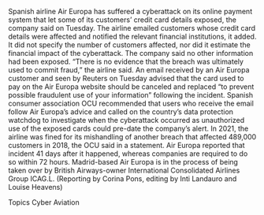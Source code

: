 Spanish airline Air Europa has suffered a cyberattack on its online payment system that let some of its customers’ credit card details exposed, the company said on Tuesday.
The airline emailed customers whose credit card details were affected and notified the relevant financial institutions, it added. It did not specify the number of customers affected, nor did it estimate the financial impact of the cyberattack. The company said no other information had been exposed.
“There is no evidence that the breach was ultimately used to commit fraud,” the airline said.
An email received by an Air Europa customer and seen by Reuters on Tuesday advised that the card used to pay on the Air Europa website should be canceled and replaced “to prevent possible fraudulent use of your information” following the incident.
Spanish consumer association OCU recommended that users who receive the email follow Air Europa’s advice and called on the country’s data protection watchdog to investigate when the cyberattack occurred as unauthorized use of the exposed cards could pre-date the company’s alert.
In 2021, the airline was fined for its mishandling of another breach that affected 489,000 customers in 2018, the OCU said in a statement. Air Europa reported that incident 41 days after it happened, whereas companies are required to do so within 72 hours.
Madrid-based Air Europa is in the process of being taken over by British Airways-owner International Consolidated Airlines Group ICAG.L.
(Reporting by Corina Pons, editing by Inti Landauro and Louise Heavens)

Topics
Cyber
Aviation
